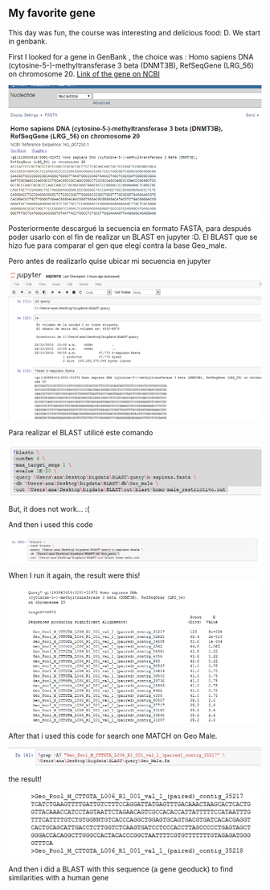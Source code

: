   My favorite gene 
--
This day was fun, the course was interesting and delicious food: D. We start in genbank.

First I looked for a gene in GenBank , the choice was :  Homo sapiens DNA (cytosine-5-)-methyltransferase 3 beta (DNMT3B), RefSeqGene (LRG_56) on chromosome 20. [Link of the  gene on NCBI ]( http://www.ncbi.nlm.nih.gov/nuccore/NG_007290.1?report=fasta&log$=seqview&from=5001&to=51972) 

![picture](https://github.com/briceidacovarubias/briceidamark/blob/master/notes/Captura.PNG)




Posteriormente descargué la secuencia en formato FASTA, para después poder usarlo con el fin de realizar un BLAST en jupyter :D. El BLAST que se hizo fue para comparar el gen que elegí contra la base Geo_male. 

Pero antes de  realizarlo quise ubicar mi secuencia en jupyter

 ![picture](https://github.com/briceidacovarubias/briceidamark/blob/master/notes/Captura2.PNG)
 

Para realizar el BLAST utilicé  este comando

![picture](https://github.com/briceidacovarubias/briceidamark/blob/master/notes/Captura5.PNG)


But,  it does not work... :(

And then i used this code

![picture](https://github.com/briceidacovarubias/briceidamark/blob/master/notes/Captura3.PNG)


When I run it again, the result were this!
![picture](https://github.com/briceidacovarubias/briceidamark/blob/master/notes/Captura4.PNG)

After that i used this code for search one MATCH on Geo Male.

![picture](https://github.com/briceidacovarubias/briceidamark/blob/master/notes/Captura7.PNG)

the result!

![picture](https://github.com/briceidacovarubias/briceidamark/blob/master/notes/Captura8.PNG)

And then i did a BLAST with this sequence  (a gene geoduck)
  to find similarities with a human gene
